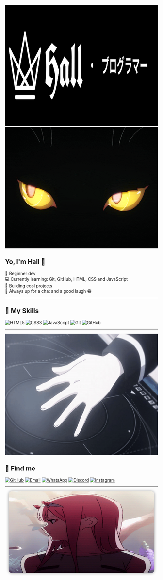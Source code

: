 <div align="center">
  <img src="https://raw.githubusercontent.com/Hall065/Hall065/main/banner.png" width="100%" height="400"/>
</div>

<div align="center">
  <img src="https://raw.githubusercontent.com/Hall065/Hall065/main/cat.gif" width="100%" height="400"/>
</div>

## Yo, I'm Hall 👋

🖤 Beginner dev  
💻 Currently learning: Git, GitHub, HTML, CSS and JavaScript  
🚀 Building cool projects  
💬 Always up for a chat and a good laugh 😁  

---

## 🧠 My Skills

![HTML5](https://img.shields.io/badge/HTML5-E34F26?style=flat-square&logo=html5&logoColor=white)
![CSS3](https://img.shields.io/badge/CSS3-1572B6?style=flat-square&logo=css3&logoColor=white)
![JavaScript](https://img.shields.io/badge/JavaScript-F7DF1E?style=flat-square&logo=javascript&logoColor=black)
![Git](https://img.shields.io/badge/Git-F05032?style=flat-square&logo=git&logoColor=white)
![GitHub](https://img.shields.io/badge/GitHub-100000?style=flat-square&logo=github&logoColor=white)

---

<div align="center">
  <img src="https://raw.githubusercontent.com/Hall065/Hall065/main/tatsuya.gif" width="100%" height="400"/>
</div>

## 🔗 Find me

[![GitHub](https://img.shields.io/badge/GitHub-100000?style=flat-square&logo=github&logoColor=white)](https://github.com/Hall065)
[![Email](https://img.shields.io/badge/Email-D14836?style=flat-square&logo=gmail&logoColor=white)](mailto:hallprograma@gmail.com)
[![WhatsApp](https://img.shields.io/badge/WhatsApp-25D366?style=flat-square&logo=whatsapp&logoColor=white)](https://wa.me/5561985667528)
[![Discord](https://img.shields.io/badge/Discord-5865F2?style=flat-square&logo=discord&logoColor=white)](https://discord.com/users/1066341368621965382)
[![Instagram](https://img.shields.io/badge/Instagram-E4405F?style=flat-square&logo=instagram&logoColor=white)](https://instagram.com/hallzin_)

---

<div align="center">
  <img src="https://raw.githubusercontent.com/Hall065/Hall065/main/zr2sono.gif" width="480" height="270" style="border-radius: 10px; box-shadow: 0px 0px 10px rgba(0,0,0,0.4);" />
</div>
